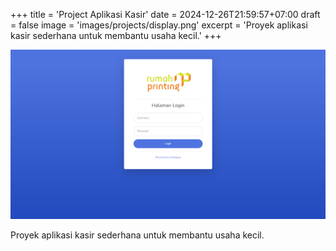 +++
title = 'Project Aplikasi Kasir'
date = 2024-12-26T21:59:57+07:00
draft = false
image = 'images/projects/display.png'
excerpt = 'Proyek aplikasi kasir sederhana untuk membantu usaha kecil.'
+++


![Aplikasi Kasir](/images/projects/display.png)

Proyek aplikasi kasir sederhana untuk membantu usaha kecil.
